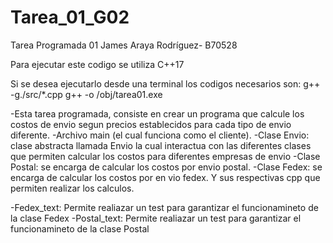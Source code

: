 # Tarea_01_G02
Tarea Programada 01
James Araya Rodríguez- B70528

Para ejecutar este codigo se utiliza C++17

Si se desea ejecutarlo desde una terminal los codigos necesarios son:
g++ -g./src/*.cpp
g++ -o /obj/tarea01.exe

-Esta tarea programada, consiste en crear un programa que calcule los costos de envio segun precios establecidos para cada tipo de envio diferente.
-Archivo main (el cual funciona como el cliente).
-Clase Envio: clase abstracta llamada Envio la cual interactua con las diferentes clases que permiten calcular los costos para diferentes empresas de envio
-Clase Postal: se encarga de calcular los costos por envio postal.
-Clase Fedex: se encarga de calcular los costos por en vio fedex.
Y sus respectivas cpp que permiten realizar los calculos.

-Fedex_text: Permite realiazar un test para garantizar el funcionamineto de la clase Fedex
-Postal_text: Permite realiazar un test para garantizar el funcionamineto de la clase Postal

  
